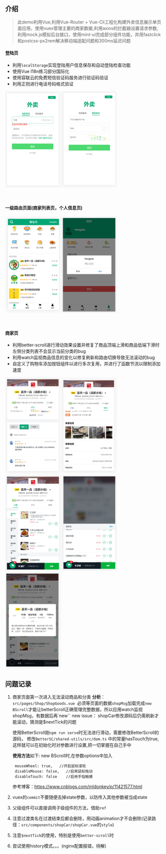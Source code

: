 ## 介绍


> 此demo利用Vue,利用Vue-Router + Vue-Cli工程化构建外卖信息展示单页面应用，使用vuex管理主要的商家数据,利用axios的拦截器设置请求参数,利用mock.js模拟后台接口，使用mint-ui完成部分组件功能，并用fastclick和postcss-px2rem解决移动端适配问题和300ms延迟问题



#### 登陆页

- 利用`localStorage`实现登陆用户信息保存和自动登陆检查功能
- 使用Vue I18n练习部分国际化
- 使用容联云的免费短信验证码服务进行验证码验证
- 利用正则进行电话号码格式验证

<img alt="手机登陆" src="./otherPic/手机登陆.png" style="display: inline-block; width: 180px;"><img alt="密码登陆" src="./otherPic/密码登陆.png" style="display: inline-block; width: 180px;">

<br>

#### 一级路由页面(商家列表页，个人信息页)

<img alt="商家展示" src="./otherPic/商家展示.png" style="display: inline-block; width: 180px;"><img alt="登陆退出" src="./otherPic/登陆退出.png" style="display: inline-block; width: 180px;">


<br>

#### 商家页

- 利用better-scroll进行滑动效果设置并修复了商品顶端上滑和商品低端下滑时左侧分类列表不会显示当前分类的bug
- 利用watch监视商品信息的变化以修复刷新和路由切换导致无法滚动的bug
- 自定义了购物车添加按钮组件以进行多次复用，并进行了函数节流以限制添加速度

<img alt="商家评价" src="./otherPic/商家评价.png" style="display: inline-block; width: 180px;"><img alt="商家信息" src="./otherPic/商家信息.png" style="display: inline-block; width: 180px;"><img alt="商品列表" src="./otherPic/商品列表.png" style="display: inline-block; width: 180px;"><img alt="购物车" src="./otherPic/购物车.png" style="display: inline-block; width: 180px;"><img alt="商家信息卡片" src="./otherPic/商家信息卡片.png" style="display: inline-block; width: 180px;">



## 问题记录

1. 商家页面第一次进入无法滚动商品和分类 
   **分析**：`src/pages/Shop/ShopGoods.vue `必须等页面的数据`shopMsg`加载完成`new BScroll`才能让betterScroll正确管理完整数据，所以应用watch监视shopMsg，有数据后再`new``
   new issue： shopCar修改源码后仍需刷新才能滚动，猜测是$nextTick的问题
   <br>

   使用BetterScroll刚`npm run serve`时无法进行滑动，需要修改BetterScroll的源码，
      修改`BetterSC/shared-utils/src/dom.ts` 中的常量hasTouch为true, 
      这样就可以在初始化时对参数进行设置,把一切掌握在自己手中

     **使用方法**如下:
        new BScroll时,在参数options中加入

        mouseWheel: true,   //开启鼠标滚轮
        disableMouse: false,   //启用鼠标拖动
        disableTouch: false    //启用手指触摸

      参考博客：https://www.cnblogs.com/mldonkey/p/11421577.html
   <br>

2. vuex的`commit`不要随便去掉state参数，以防传入其他参数被当成state
   <br>

3. 父级组件可以直接调用子级组件的方法，借助`ref`
   <br>

4. 注意过渡类名在过渡结束后都会删除，用动画animation才不会删除(记录路径：`src/components/shopCar/shopCar.vue`的`style`)
   <br>

5. 注意`$nextTick`的使用，特别是使用`better-scroll`时
   <br>

6. 尝试使用history模式。。。(nginx配置报错，待解)